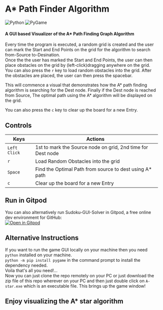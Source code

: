 # A* Path Finder Algorithm
![Python][1] ![PyGame][2]

#### A GUI based Visualizer of the A* Path Finding Graph Algorithm 
   
Every time the program is executed, a random grid is created and the user can mark the Start and End Points on the grid for the algorithm to search from-Source to-Desination.     
Once the the user has marked the Start and End Points, the user can then place obstacles on the grid by (left-click)dragging anywhere on the grid.
   You can also press the `r` key to load random obstacles into the grid.
   After the obstacles are placed, the user can then press the spacebar.

This will commence a visual that demonstrates how the A* path finding algorithm is searching for the Dest node.
Finally if the Dest node is reached from Source, The optimal path using the A* algorithm will be displayed on the grid.

You can also press the `c` key to clear up the board for a new Entry.

## Controls
| Keys              | Actions                                                        |
|-------------------|----------------------------------------------------------------|
| `Left Click`      | 1st to mark the Source node on grid, 2nd time for Dest node    |
| `r`               | Load Random Obstacles into the grid                            |
| `Space`           | Find the Optimal Path from source to dest using A* path        |
| `c`               | Clear up the board for a new Entry                             |

## Run in Gitpod
You can also alternatively run Sudoku-GUI-Solver in Gitpod, a free online dev environment for GitHub:      
[![Open in Gitpod](https://gitpod.io/button/open-in-gitpod.svg)](https://gitpod.io/#https://github.com/SinisterSup/A.star-Path-Finder-Algorithm/blob/main/a-star.py)

## Alternative Instructions    
If you want to run the game GUI locally on your machine then you need `python` installed on your machine.      
`python -m pip install pygame` in the command prompt to install the dependency needed.        
Voila that's all you need!...            
Now you can just clone the repo remotely on your PC or just download the zip file of this repo wherever on your PC and then just double click on `A-star.exe` 
which is an executable file. This brings up the game window!
##  Enjoy visualizing the A* star algorithm



[1]: https://img.shields.io/badge/Python-v3.10-informational 
[2]: https://img.shields.io/badge/PyGame-v2.1.2-green